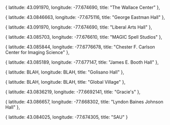 {
  latitude: 43.091970,
  longitude: -77.674690,
  title: "The Wallace Center"
},

{
  latitude: 43.0846663,
  longitude: -77.675116,
  title: "George Eastman Hall"
}, 

{
  latitude: 43.091970,
  longitude: -77.674690,
  title: "Liberal Arts Hall"
}, 

{
  latitude: 43.085703,
  longitude: -77.676610,
  title: "MAGIC Spell Studios"
}, 

{
  latitude: 43.085844,
  longitude: -77.6776678,
  title: "Chester F. Carlson Center for Imaging Science"
}, 

{
  latitude: 43.085189,
  longitude: -77.677147,
  title: "James E. Booth Hall"
}, 

{
  latitude: BLAH,
  longitude: BLAH,
  title: "Golisano Hall"
}, 

{
  latitude: BLAH,
  longitude: BLAH,
  title: "Global Village"
}, 

{
  latitude: 43.0836219,
  longitude: -77.6692141,
  title: "Gracie's"
}, 

{
  latitude: 43.086657,
  longitude: -77.668302,
  title: "Lyndon Baines Johnson Hall"
}, 

{
  latitude: 43.084025, 
  longitude: -77.674305,
  title: "SAU"
} 
